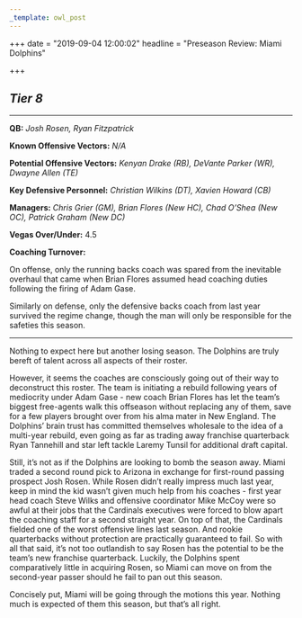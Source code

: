 ```yaml
---
_template: owl_post
---
```


+++
date = "2019-09-04 12:00:02"
headline = "Preseason Review: Miami Dolphins"

+++
## **_Tier 8_**

***

**QB:** _Josh Rosen, Ryan Fitzpatrick_

**Known Offensive Vectors:** _N/A_

**Potential Offensive Vectors:** _Kenyan Drake (RB), DeVante Parker (WR), Dwayne Allen (TE)_

**Key Defensive Personnel:** _Christian Wilkins (DT), Xavien Howard (CB)_

**Managers:** _Chris Grier (GM), Brian Flores (New HC), Chad O’Shea (New OC), Patrick Graham (New DC)_

**Vegas Over/Under:** 4.5

**Coaching Turnover:**

On offense, only the running backs coach was spared from the inevitable overhaul that came when Brian Flores assumed head coaching duties following the firing of Adam Gase.

Similarly on defense, only the defensive backs coach from last year survived the regime change, though the man will only be responsible for the safeties this season.

***

Nothing to expect here but another losing season. The Dolphins are truly bereft of talent across all aspects of their roster.

However, it seems the coaches are consciously going out of their way to deconstruct this roster. The team is initiating a rebuild following years of mediocrity under Adam Gase - new coach Brian Flores has let the team’s biggest free-agents walk this offseason without replacing any of them, save for a few players brought over from his alma mater in New England. The Dolphins’ brain trust has committed themselves wholesale to the idea of a multi-year rebuild, even going as far as trading away franchise quarterback Ryan Tannehill and star left tackle Laremy Tunsil for additional draft capital.

Still, it’s not as if the Dolphins are looking to bomb the season away. Miami traded a second round pick to Arizona in exchange for first-round passing prospect Josh Rosen. While Rosen didn’t really impress much last year, keep in mind the kid wasn’t given much help from his coaches - first year head coach Steve Wilks and offensive coordinator Mike McCoy were so awful at their jobs that the Cardinals executives were forced to blow apart the coaching staff for a second straight year. On top of that, the Cardinals fielded one of the worst offensive lines last season. And rookie quarterbacks without protection are practically guaranteed to fail. So with all that said, it’s not too outlandish to say Rosen has the potential to be the team’s new franchise quarterback. Luckily, the Dolphins spent comparatively little in acquiring Rosen, so Miami can move on from the second-year passer should he fail to pan out this season.

Concisely put, Miami will be going through the motions this year. Nothing much is expected of them this season, but that’s all right.
